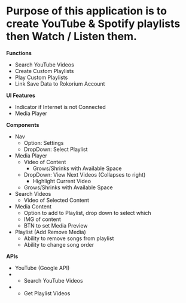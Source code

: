 # Purpose of this application is to create YouTube & Spotify playlists then Watch / Listen them. 

**Functions**
- Search YouTube Videos
- Create Custom Playlists
- Play Custom Playlists
- Link Save Data to Rokorium Account 

**UI Features**
- Indicator if Internet is not Connected
- Media Player

**Components**
- Nav 
    - Option: Settings
    - DropDown: Select Playlist
- Media Player
    - Video of Content
        - Grows/Shrinks with Available Space
    - DropDown: View Next Videos (Collapses to right)
        - Highlight Current Video
    - Grows/Shrinks with Available Space
- Search Videos
    - Video of Selected Content
- Media Content
    - Option to add to Playlist, drop down to select which
    - IMG of content
    - BTN to set Media Preview
- Playlist (Add Remove Media)
    - Ability to remove songs from playlist
    - Ability to change song order


**APIs**
- YouTube (Google API)
- - Search YouTube Videos
- - Get Playlist Videos

